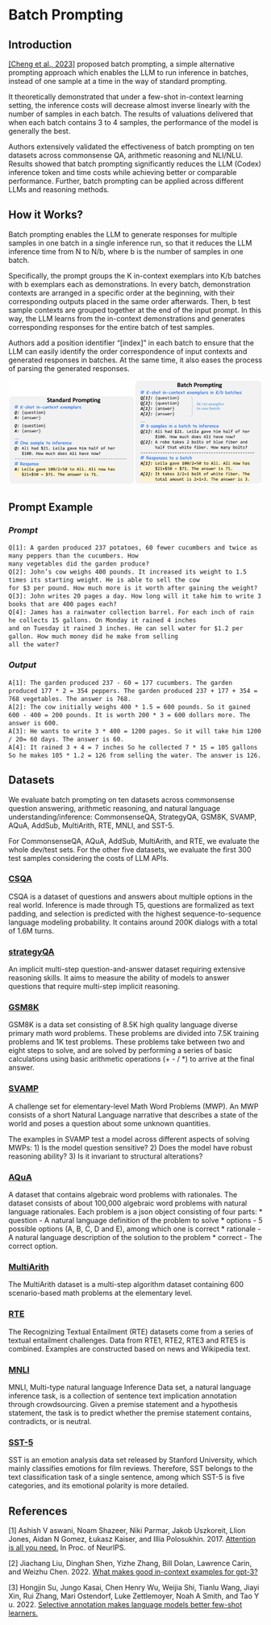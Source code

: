 # **Batch Prompting**

## Introduction

[[Cheng et al., 2023]](https://arxiv.org/abs/2301.08721) proposed batch prompting, a simple alternative prompting approach which enables the LLM to run inference in batches, instead of one sample at a time in the way of standard prompting.

It theoretically demonstrated that under a few-shot in-context learning setting, the inference costs will decrease almost inverse linearly with the number of samples in each batch. The results of valuations delivered that when each batch contains 3 to 4 samples, the performance of the model is generally the best.

Authors extensively validated the effectiveness of batch prompting on ten datasets across commonsense QA, arithmetic reasoning and NLI/NLU. Results showed that batch prompting significantly reduces the LLM (Codex) inference token and time costs while achieving better or comparable performance. Further, batch prompting can be applied across different LLMs and reasoning methods.
 

## How it Works?

Batch prompting enables the LLM to generate responses for multiple samples in one batch in a single inference run, so that it reduces the LLM inference time from N to N/b, where b is the number of samples in one batch. 

Specifically, the prompt groups the K in-context exemplars into K/b batches with b exemplars each as demonstrations. In every batch, demonstration contexts are arranged in a specific order at the beginning, with their corresponding outputs placed in the same order afterwards. Then, b test sample contexts are grouped together at the end of the input prompt. In this way, the LLM learns from the in-context demonstrations and generates corresponding responses for the entire batch of test samples. 

Authors add a position identifier “\[index\]” in each batch to ensure that the LLM can easily identify the order correspondence of input contexts and generated responses in batches. At the same time, it also eases the process of parsing the generated responses.

![batch_img1.png](img/batch_img1.png)



## Prompt Example

### *Prompt*

```
Q[1]: A garden produced 237 potatoes, 60 fewer cucumbers and twice as many peppers than the cucumbers. How
many vegetables did the garden produce?
Q[2]: John’s cow weighs 400 pounds. It increased its weight to 1.5 times its starting weight. He is able to sell the cow
for $3 per pound. How much more is it worth after gaining the weight?
Q[3]: John writes 20 pages a day. How long will it take him to write 3 books that are 400 pages each?
Q[4]: James has a rainwater collection barrel. For each inch of rain he collects 15 gallons. On Monday it rained 4 inches
and on Tuesday it rained 3 inches. He can sell water for $1.2 per gallon. How much money did he make from selling
all the water?
```

### *Output* 

```
A[1]: The garden produced 237 - 60 = 177 cucumbers. The garden produced 177 * 2 = 354 peppers. The garden produced 237 + 177 + 354 = 768 vegetables. The answer is 768.
A[2]: The cow initially weighs 400 * 1.5 = 600 pounds. So it gained 600 - 400 = 200 pounds. It is worth 200 * 3 = 600 dollars more. The answer is 600.
A[3]: He wants to write 3 * 400 = 1200 pages. So it will take him 1200 / 20= 60 days. The answer is 60.
A[4]: It rained 3 + 4 = 7 inches So he collected 7 * 15 = 105 gallons So he makes 105 * 1.2 = 126 from selling the water. The answer is 126.
```

## Datasets

We evaluate batch prompting on ten datasets across commonsense question answering,
arithmetic reasoning, and natural language understanding/inference: CommonsenseQA, 
StrategyQA, GSM8K, SVAMP, AQuA, AddSub, MultiArith, RTE, MNLI, and SST-5.

For CommonsenseQA, AQuA, AddSub, MultiArith, and RTE, we evaluate the whole dev/test
sets. For the other five datasets, we evaluate the first 300 test samples considering the costs of LLM APIs.

### [CSQA](https://www.huggingface.co/datasets/skrishna/CSQA_preprocessed)
CSQA is a dataset of questions and answers about multiple options in the real world. Inference is made through T5, questions are formalized as text padding, and selection is predicted with the highest sequence-to-sequence language modeling probability. It contains around 200K dialogs with a total of 1.6M turns.

### [strategyQA](https://www.huggingface.co/datasets/wics/strategy-qa)
An implicit multi-step question-and-answer dataset requiring extensive reasoning skills. It aims to measure the ability of models to answer questions that require multi-step implicit reasoning.

### [GSM8K](https://www.huggingface.co/datasets/gsm8k)
GSM8K is a data set consisting of 8.5K high quality language diverse primary math word problems. These problems are divided into 7.5K training problems and 1K test problems. These problems take between two and eight steps to solve, and are solved by performing a series of basic calculations using basic arithmetic operations (+ - / *) to arrive at the final answer.

### [SVAMP](https://www.huggingface.co/datasets/ChilleD/SVAMP)
A challenge set for elementary-level Math Word Problems (MWP).  An MWP consists of a short Natural Language narrative that describes a state of the world and poses a question about some unknown quantities.

The examples in SVAMP test a model across different aspects of solving MWPs: 1) Is the model question sensitive?  2) Does the model have robust reasoning ability?  3) Is it invariant to structural alterations?

### [AQuA](https://www.huggingface.co/datasets/aqua_rat)
A dataset that contains algebraic word problems with rationales.  The dataset consists of about 100,000 algebraic word problems with natural language rationales.  Each problem is a json object consisting of four parts: * question - A natural language definition of the problem to solve * options - 5 possible options (A, B, C, D and E), among which one is correct * rationale - A natural language description of the solution to the problem * correct - The correct option.

### [MultiArith](https://www.huggingface.co/datasets/ChilleD/MultiArith)
The MultiArith dataset is a multi-step algorithm dataset containing 600 scenario-based math problems at the elementary level.

### [RTE](https://www.huggingface.co/datasets/SetFit/rte)
The Recognizing Textual Entailment (RTE) datasets come from a series of textual entailment challenges.  Data from RTE1, RTE2, RTE3 and RTE5 is combined.  Examples are constructed based on news and Wikipedia text.

### [MNLI](https://www.huggingface.co/datasets/SetFit/mnli)
MNLI, Multi-type natural language Inference Data set, a natural language inference task, is a collection of sentence text implication annotation through crowdsourcing. Given a premise statement and a hypothesis statement, the task is to predict whether the premise statement contains, contradicts, or is neutral.

### [SST-5](https://www.huggingface.co/datasets/SetFit/sst5)
SST is an emotion analysis data set released by Stanford University, which mainly classifies emotions for film reviews. Therefore, SST belongs to the text classification task of a single sentence, among which SST-5 is five categories, and its emotional polarity is more detailed.

## References

[1] Ashish V aswani, Noam Shazeer, Niki Parmar, Jakob
Uszkoreit, Llion Jones, Aidan N Gomez, Łukasz
Kaiser, and Illia Polosukhin. 2017. [Attention is all
you need.](https://arxiv.org/abs/1706.03762) In Proc. of NeurIPS.

[2] Jiachang Liu, Dinghan Shen, Yizhe Zhang, Bill Dolan,
Lawrence Carin, and Weizhu Chen. 2022. [What
makes good in-context examples for gpt-3?](https://arxiv.org/abs/2101.06804)

[3] Hongjin Su, Jungo Kasai, Chen Henry Wu, Weijia Shi,
Tianlu Wang, Jiayi Xin, Rui Zhang, Mari Ostendorf,
Luke Zettlemoyer, Noah A Smith, and Tao Y u. 2022.
[Selective annotation makes language models better
few-shot learners.](https://arxiv.org/abs/2209.01975)

